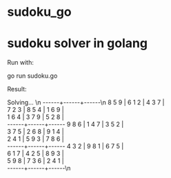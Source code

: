 # sudoku_go
sudoku solver in golang
=======================
Run with:

 go run sudoku.go
 
Result:

 Solving... \n
------+------+------\n
8 5 9 | 6 1 2 | 4 3 7 |  
7 2 3 | 8 5 4 | 1 6 9 |  
1 6 4 | 3 7 9 | 5 2 8 |  
------+------+------
9 8 6 | 1 4 7 | 3 5 2 |  
3 7 5 | 2 6 8 | 9 1 4 |  
2 4 1 | 5 9 3 | 7 8 6 |  
------+------+------
4 3 2 | 9 8 1 | 6 7 5 |  
6 1 7 | 4 2 5 | 8 9 3 |  
5 9 8 | 7 3 6 | 2 4 1 |  
------+------+------\n

